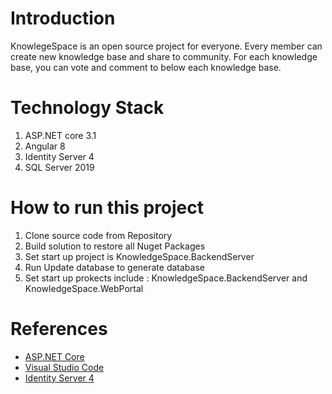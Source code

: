 # Introduction 
KnowlegeSpace is an open source project for everyone. Every member can create new knowledge base and share to community.
For each knowledge base, you can vote and comment to below each knowledge base.

# Technology Stack
1. ASP.NET core 3.1
2. Angular 8
3. Identity Server 4
4. SQL Server 2019

# How to run this project
1. Clone source code from Repository
2. Build solution to restore all Nuget Packages
3. Set start up project is KnowledgeSpace.BackendServer
4. Run Update database to generate database
5. Set start up prokects include : KnowledgeSpace.BackendServer and KnowledgeSpace.WebPortal


# References
- [ASP.NET Core](https://dotnet.microsoft.com/download/dotnet-core/3.1)
- [Visual Studio Code](https://visualstudio.microsoft.com/)
- [Identity Server 4](https://identityserver.io/)